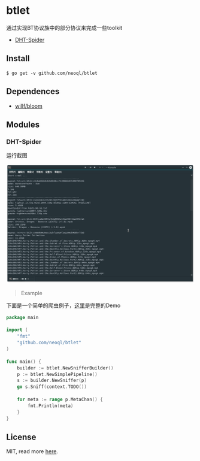# btlet

通过实现BT协议族中的部分协议来完成一些toolkit

* [DHT-Spider](./README.md#dht-spider)

## Install

```
$ go get -v github.com/neoql/btlet
```

## Dependences

* [willf/bloom](https://github.com/willf/bloom)

## Modules

### DHT-Spider

运行截图

![](./screenshot/btsniffer.png)

> Example

下面是一个简单的爬虫例子，[这里](./example/btsniffer)是完整的Demo

```go
package main

import (
    "fmt"
    "github.com/neoql/btlet"
)

func main() {
    builder := btlet.NewSnifferBuilder()
    p := btlet.NewSimplePipeline()
    s := builder.NewSniffer(p)
    go s.Sniff(context.TODO())
    
    for meta := range p.MetaChan() {
        fmt.Println(meta)
    }
}
```

## License

MIT, read more [here](./LICENSE).
